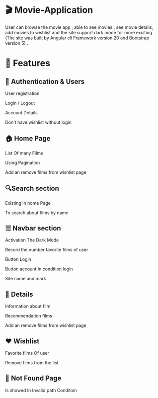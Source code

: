 # 🎬 Movie-Application

User can browse the movie app , able to see movies , see movie details, add movies to wishlist and the site support dark mode for more exciting (The site was built by Angular cli Framework version 20 and Bootstrap version 5) .

# 🚀 Features
## 🔑 Authentication & Users
User registration

Login / Logout

Account Details

Don't have wishlist without login

## 🏠 Home Page
List Of many Films

Using Pagination

Add an remove films from wishlist page


## 🔍Search section
Existing In home Page 

To search about films by name

## ☰ Navbar section

Activation The Dark Mode 

Record the number favorite films of user

Button Login

Button account In condition login

Site name and mark

## 📜 Details
Information about film

Recommendation films

Add an remove films from wishlist page

## ❤️ Wishlist
Favorite films Of user

Remove films from the list

## 🚫 Not Found Page
Is showed In Invalid path Condition


